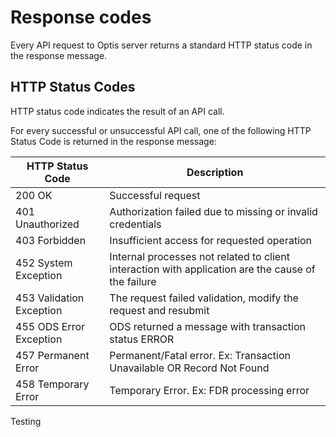 # Response codes

Every API request to Optis server returns a standard HTTP status code in the response message.

## HTTP Status Codes

HTTP status code indicates the result of an API call.

For every successful or unsuccessful API call, one of the following HTTP Status Code is returned in the response message:

| HTTP Status Code   | Description |
| -------- | ------- |
| 200 OK | Successful request    |
| 401 Unauthorized | Authorization failed due to missing or invalid credentials     |
| 403 Forbidden   | Insufficient access for requested operation   |
| 452 System Exception   | Internal processes not related to client interaction with application are the cause of the failure  |
| 453 Validation Exception   | The request failed validation, modify the request and resubmit   |
| 455 ODS Error Exception   | ODS returned a message with transaction status ERROR   |
| 457 Permanent Error  | Permanent/Fatal error. Ex: Transaction Unavailable OR Record Not Found   |
| 458 Temporary Error   | Temporary Error. Ex: FDR processing error   |
Testing
